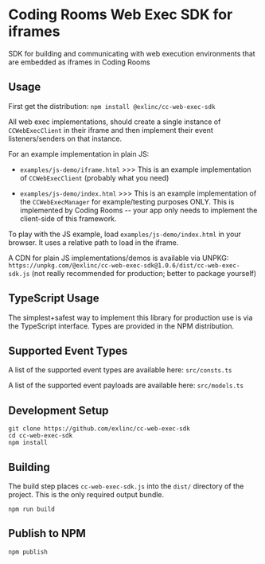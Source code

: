# Coding Rooms Web Exec SDK for iframes

SDK for building and communicating with web execution environments that are embedded as iframes in Coding Rooms

## Usage

First get the distribution: `npm install @exlinc/cc-web-exec-sdk`

All web exec implementations, should create a single instance of `CCWebExecClient` in their iframe and then implement their event listeners/senders on that instance.

For an example implementation in plain JS:

* `examples/js-demo/iframe.html` >>> This is an example implementation of `CCWebExecClient` (probably what you need)

* `examples/js-demo/index.html` >>> This is an example implementation of the `CCWebExecManager` for example/testing purposes ONLY. This is implemented by Coding Rooms -- your app only needs to implement the client-side of this framework. 

To play with the JS example, load `examples/js-demo/index.html` in your browser. It uses a relative path to load in the iframe.

A CDN for plain JS implementations/demos is available via UNPKG: `https://unpkg.com/@exlinc/cc-web-exec-sdk@1.0.6/dist/cc-web-exec-sdk.js` (not really recommended for production; better to package yourself)

## TypeScript Usage

The simplest+safest way to implement this library for production use is via the TypeScript interface. Types are provided in the NPM distribution. 

## Supported Event Types

A list of the supported event types are available here: `src/consts.ts`

A list of the supported event payloads are available here: `src/models.ts`

## Development Setup

```
git clone https://github.com/exlinc/cc-web-exec-sdk
cd cc-web-exec-sdk
npm install
```

## Building

The build step places `cc-web-exec-sdk.js` into the `dist/` directory of the project. This is the only required output bundle.

```
npm run build
```

## Publish to NPM

`npm publish`
